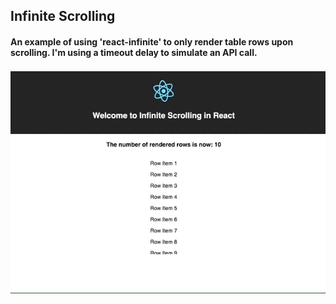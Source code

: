 ## Infinite Scrolling
#### An example of using 'react-infinite' to only render table rows upon scrolling. I'm using a timeout delay to simulate an API call.

![Alt Text](./public/InfiniteScrolling.gif)

